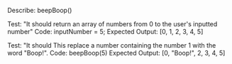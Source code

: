 Describe: beepBoop()

Test: "It should return an array of numbers from 0 to the user's inputted number"
Code: 
inputNumber = 5;
Expected Output: [0, 1, 2, 3, 4, 5]

Test: "It should This replace a number containing the number 1 with the word "Boop!".
Code: beepBoop(5)
Expected Output: [0, "Boop!", 2, 3, 4, 5]


